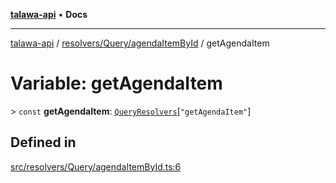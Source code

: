 [**talawa-api**](../../../../README.md) • **Docs**

***

[talawa-api](../../../../modules.md) / [resolvers/Query/agendaItemById](../README.md) / getAgendaItem

# Variable: getAgendaItem

\> `const` **getAgendaItem**: [`QueryResolvers`](../../../../types/generatedGraphQLTypes/type-aliases/QueryResolvers.md)\[`"getAgendaItem"`\]

## Defined in

[src/resolvers/Query/agendaItemById.ts:6](https://github.com/PalisadoesFoundation/talawa-api/blob/1f38da5423898626c6ebfa24896a9c3d008195c6/src/resolvers/Query/agendaItemById.ts#L6)

